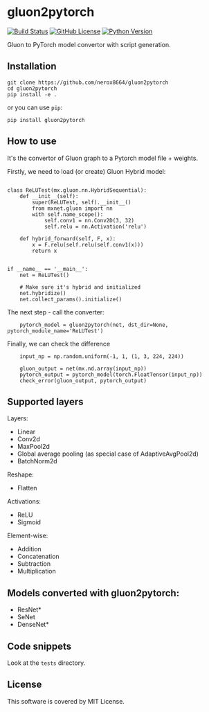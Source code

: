 # gluon2pytorch

[![Build Status](https://travis-ci.com/nerox8664/gluon2pytorch.svg?branch=master)](https://travis-ci.com/nerox8664/gluon2pytorch)
[![GitHub License](https://img.shields.io/badge/License-MIT-blue.svg)](https://opensource.org/licenses/MIT)
[![Python Version](https://img.shields.io/badge/python-2.7%2C3.6-lightgrey.svg)](https://github.com/nerox8664/gluon2pytorch)

Gluon to PyTorch model convertor with script generation.

## Installation

```
git clone https://github.com/nerox8664/gluon2pytorch
cd gluon2pytorch
pip install -e . 
```

or you can use `pip`:

```
pip install gluon2pytorch
```

## How to use

It's the convertor of Gluon graph to a Pytorch model file + weights.

Firstly, we need to load (or create) Gluon Hybrid model:

```

class ReLUTest(mx.gluon.nn.HybridSequential):
    def __init__(self):
        super(ReLUTest, self).__init__()
        from mxnet.gluon import nn
        with self.name_scope():
            self.conv1 = nn.Conv2D(3, 32)
            self.relu = nn.Activation('relu')

    def hybrid_forward(self, F, x):
        x = F.relu(self.relu(self.conv1(x)))
        return x


if __name__ == '__main__':
    net = ReLUTest()
    
    # Make sure it's hybrid and initialized
    net.hybridize()
    net.collect_params().initialize()

```

The next step - call the converter:

```
    pytorch_model = gluon2pytorch(net, dst_dir=None, pytorch_module_name='ReLUTest')
```

Finally, we can check the difference

```
    input_np = np.random.uniform(-1, 1, (1, 3, 224, 224))

    gluon_output = net(mx.nd.array(input_np))
    pytorch_output = pytorch_model(torch.FloatTensor(input_np))
    check_error(gluon_output, pytorch_output)
```

## Supported layers

Layers:

* Linear
* Conv2d
* MaxPool2d
* Global average pooling (as special case of AdaptiveAvgPool2d)
* BatchNorm2d

Reshape:

* Flatten

Activations:

* ReLU
* Sigmoid

Element-wise:

* Addition
* Concatenation
* Subtraction
* Multiplication

## Models converted with gluon2pytorch:

* ResNet*
* SeNet
* DenseNet*

## Code snippets
Look at the `tests` directory.

## License
This software is covered by MIT License.
